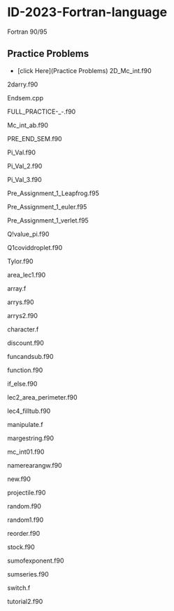 # ID-2023-Fortran-language
Fortran 90/95

## Practice Problems 
- [click Here](Practice Problems)
2D_Mc_int.f90

2darry.f90

Endsem.cpp

FULL_PRACTICE-_-.f90

Mc_int_ab.f90

PRE_END_SEM.f90

Pi_Val.f90

Pi_Val_2.f90

Pi_Val_3.f90

Pre_Assignment_1_Leapfrog.f95

Pre_Assignment_1_euler.f95

Pre_Assignment_1_verlet.f95

Q!value_pi.f90

Q1coviddroplet.f90

Tylor.f90

area_lec1.f90

array.f

arrys.f90

arrys2.f90

character.f

discount.f90

funcandsub.f90

function.f90

if_else.f90

lec2_area_perimeter.f90

lec4_filltub.f90

manipulate.f

margestring.f90

mc_int01.f90

namerearangw.f90

new.f90

projectile.f90

random.f90

random1.f90

reorder.f90

stock.f90

sumofexponent.f90

sumseries.f90

switch.f

tutorial2.f90

